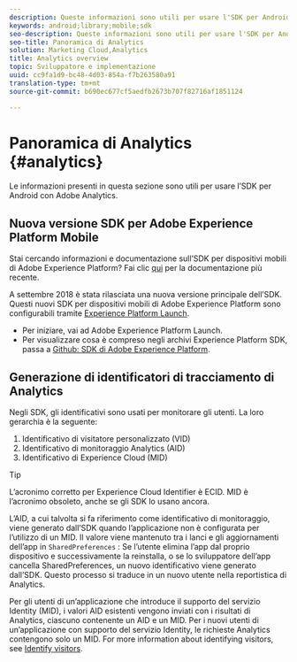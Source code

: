 ```yaml
---
description: Queste informazioni sono utili per usare l'SDK per Android con Adobe Analytics.
keywords: android;library;mobile;sdk
seo-description: Queste informazioni sono utili per usare l'SDK per Android con Adobe Analytics.
seo-title: Panoramica di Analytics
solution: Marketing Cloud,Analytics
title: Analytics overview
topic: Sviluppatore e implementazione
uuid: cc9fa1d9-bc48-4d03-854a-f7b263580a91
translation-type: tm+mt
source-git-commit: b690ec677cf5aedfb2673b707f82716af1851124

---
```



# Panoramica di Analytics {#analytics}

Le informazioni presenti in questa sezione sono utili per usare l’SDK per Android con Adobe Analytics.

## Nuova versione SDK per Adobe Experience Platform Mobile

Stai cercando informazioni e documentazione sull’SDK per dispositivi mobili di Adobe Experience Platform? Fai clic [qui](https://aep-sdks.gitbook.io/docs/) per la documentazione più recente.

A settembre 2018 è stata rilasciata una nuova versione principale dell’SDK. Questi nuovi SDK per dispositivi mobili di Adobe Experience Platform sono configurabili tramite [Experience Platform Launch](https://www.adobe.com/experience-platform/launch.html).

* Per iniziare, vai ad Adobe Experience Platform Launch.
* Per visualizzare cosa è compreso negli archivi Experience Platform SDK, passa a [Github: SDK di Adobe Experience Platform](https://github.com/Adobe-Marketing-Cloud/acp-sdks).

## Generazione di identificatori di tracciamento di Analytics

Negli SDK, gli identificativi sono usati per monitorare gli utenti. La loro gerarchia è la seguente:

1. Identificativo di visitatore personalizzato (VID)
2. Identificativo di monitoraggio Analytics (AID)
3. Identificativo di Experience Cloud (MID)

>[!TIP]
>
>L’acronimo corretto per Experience Cloud Identifier è ECID. MID è l’acronimo obsoleto, anche se gli SDK lo usano ancora.

L’AID, a cui talvolta si fa riferimento come identificativo di monitoraggio, viene generato dall’SDK quando l’applicazione non è configurata per l’utilizzo di un MID. Il valore viene mantenuto tra i lanci e gli aggiornamenti dell’app in `SharedPreferences` : Se l’utente elimina l’app dal proprio dispositivo e successivamente la reinstalla, o se lo sviluppatore dell’app cancella SharedPreferences, un nuovo identificativo viene generato dall’SDK. Questo processo si traduce in un nuovo utente nella reportistica di Analytics.

Per gli utenti di un’applicazione che introduce il supporto del servizio Identity (MID), i valori AID esistenti vengono inviati con i risultati di Analytics, ciascuno contenente un AID e un MID. Per i nuovi utenti di un’applicazione con supporto del servizio Identity, le richieste Analytics contengono solo un MID. For more information about identifying visitors, see [Identify visitors](https://docs.adobe.com/content/help/en/analytics/export/analytics-data-feed/data-feed-contents/datafeeds-visid.html).